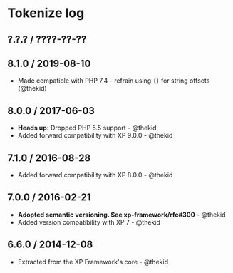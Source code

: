 Tokenize log
============

## ?.?.? / ????-??-??

## 8.1.0 / 2019-08-10

* Made compatible with PHP 7.4 - refrain using `{}` for string offsets
  (@thekid)

## 8.0.0 / 2017-06-03

* **Heads up:** Dropped PHP 5.5 support - @thekid
* Added forward compatibility with XP 9.0.0 - @thekid

## 7.1.0 / 2016-08-28

* Added forward compatibility with XP 8.0.0 - @thekid

## 7.0.0 / 2016-02-21

* **Adopted semantic versioning. See xp-framework/rfc#300** - @thekid 
* Added version compatibility with XP 7 - @thekid

## 6.6.0 / 2014-12-08

* Extracted from the XP Framework's core - @thekid